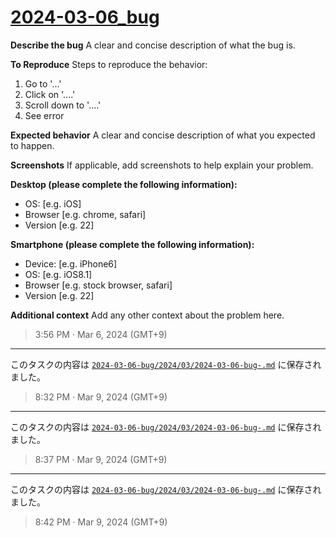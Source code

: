 # [2024-03-06_bug](https://github.com/noraworld/github-actions-sandbox/issues/122)

**Describe the bug**
A clear and concise description of what the bug is.

**To Reproduce**
Steps to reproduce the behavior:
1. Go to '...'
2. Click on '....'
3. Scroll down to '....'
4. See error

**Expected behavior**
A clear and concise description of what you expected to happen.

**Screenshots**
If applicable, add screenshots to help explain your problem.

**Desktop (please complete the following information):**
 - OS: [e.g. iOS]
 - Browser [e.g. chrome, safari]
 - Version [e.g. 22]

**Smartphone (please complete the following information):**
 - Device: [e.g. iPhone6]
 - OS: [e.g. iOS8.1]
 - Browser [e.g. stock browser, safari]
 - Version [e.g. 22]

**Additional context**
Add any other context about the problem here.

> 3:56 PM · Mar 6, 2024 (GMT+9)

---

このタスクの内容は [`2024-03-06-bug/2024/03/2024-03-06-bug-.md`](https://github.com/noraworld/github-actions-sandbox/blob/main/2024-03-06-bug/2024/03/2024-03-06-bug-.md) に保存されました。

> 8:32 PM · Mar 9, 2024 (GMT+9)

---

このタスクの内容は [`2024-03-06-bug/2024/03/2024-03-06-bug-.md`](https://github.com/noraworld/github-actions-sandbox/blob/main/2024-03-06-bug/2024/03/2024-03-06-bug-.md) に保存されました。

> 8:37 PM · Mar 9, 2024 (GMT+9)

---

このタスクの内容は [`2024-03-06-bug/2024/03/2024-03-06-bug-.md`](https://github.com/noraworld/github-actions-sandbox/blob/main/2024-03-06-bug/2024/03/2024-03-06-bug-.md) に保存されました。

> 8:42 PM · Mar 9, 2024 (GMT+9)
